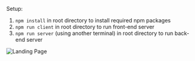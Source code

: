Setup:
1. `npm install` in root directory to install required npm packages
2. `npm run client` in root directory to run front-end server
3. `npm run server` (using another terminal) in root directory to run back-end server

![Landing Page](https://user-images.githubusercontent.com/18160144/63056225-76463900-be9c-11e9-8739-066311174cfc.JPG)

